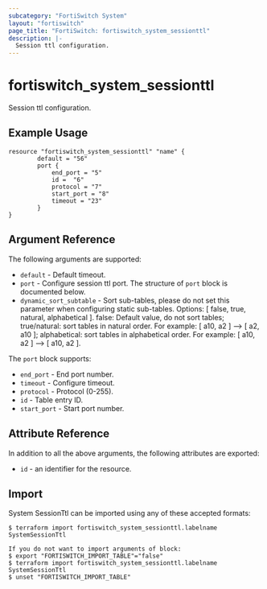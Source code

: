 ```yaml
---
subcategory: "FortiSwitch System"
layout: "fortiswitch"
page_title: "FortiSwitch: fortiswitch_system_sessionttl"
description: |-
  Session ttl configuration.
---
```


# fortiswitch_system_sessionttl
Session ttl configuration.

## Example Usage

```hcl
resource "fortiswitch_system_sessionttl" "name" {
        default = "56"
        port {
            end_port = "5"
            id =  "6"
            protocol = "7"
            start_port = "8"
            timeout = "23"
        }
}
```

## Argument Reference

The following arguments are supported:

* `default` - Default timeout.
* `port` - Configure session ttl port. The structure of `port` block is documented below.
* `dynamic_sort_subtable` - Sort sub-tables, please do not set this parameter when configuring static sub-tables. Options: [ false, true, natural, alphabetical ]. false: Default value, do not sort tables; true/natural: sort tables in natural order. For example: [ a10, a2 ] --> [ a2, a10 ]; alphabetical: sort tables in alphabetical order. For example: [ a10, a2 ] --> [ a10, a2 ].

The `port` block supports:

* `end_port` - End port number.
* `timeout` - Configure timeout.
* `protocol` - Protocol (0-255).
* `id` - Table entry ID.
* `start_port` - Start port number.


## Attribute Reference

In addition to all the above arguments, the following attributes are exported:
* `id` - an identifier for the resource.

## Import

System SessionTtl can be imported using any of these accepted formats:
```
$ terraform import fortiswitch_system_sessionttl.labelname SystemSessionTtl

If you do not want to import arguments of block:
$ export "FORTISWITCH_IMPORT_TABLE"="false"
$ terraform import fortiswitch_system_sessionttl.labelname SystemSessionTtl
$ unset "FORTISWITCH_IMPORT_TABLE"
```
